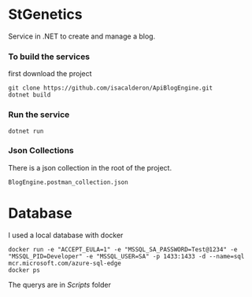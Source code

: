 # StGenetics

Service in .NET to create and manage a blog.

### To build the services

first download the project

```
git clone https://github.com/isacalderon/ApiBlogEngine.git
dotnet build
```

### Run the service

```
dotnet run
```

### Json Collections

There is a json collection in the root of the project.

```
BlogEngine.postman_collection.json
```

# Database

I used a local database with docker

```
docker run -e "ACCEPT_EULA=1" -e "MSSQL_SA_PASSWORD=Test@1234" -e "MSSQL_PID=Developer" -e "MSSQL_USER=SA" -p 1433:1433 -d --name=sql mcr.microsoft.com/azure-sql-edge
docker ps
```

The querys are in _Scripts_ folder
